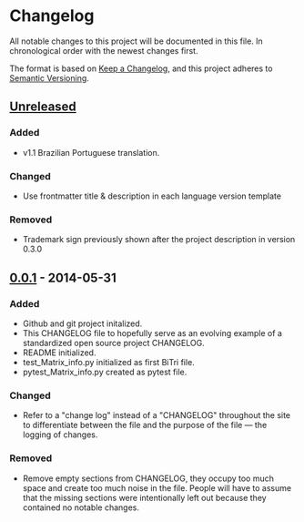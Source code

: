 # Changelog

All notable changes to this project will be documented in this file. In chronological order with the newest changes first.

The format is based on [Keep a Changelog](https://keepachangelog.com/en/1.1.0/),
and this project adheres to [Semantic Versioning](https://semver.org/spec/v2.0.0.html).

## [Unreleased]

### Added

- v1.1 Brazilian Portuguese translation.

### Changed

- Use frontmatter title & description in each language version template

### Removed

- Trademark sign previously shown after the project description in version 
0.3.0

## [0.0.1] - 2014-05-31

### Added

- Github and git project initalized.
- This CHANGELOG file to hopefully serve as an evolving example of a
  standardized open source project CHANGELOG.
- README initialized.
- test_Matrix_info.py initialized as first BiTri file.
- pytest_Matrix_info.py created as pytest file.

### Changed

- Refer to a "change log" instead of a "CHANGELOG" throughout the site
  to differentiate between the file and the purpose of the file — the
  logging of changes.

### Removed

- Remove empty sections from CHANGELOG, they occupy too much space and
  create too much noise in the file. People will have to assume that the
  missing sections were intentionally left out because they contained no
  notable changes.

[unreleased]: https://github.com/olivierlacan/keep-a-changelog/compare/v1.1.1...HEAD
[0.0.1]: https://github.com/olivierlacan/keep-a-changelog/releases/tag/v0.0.1
